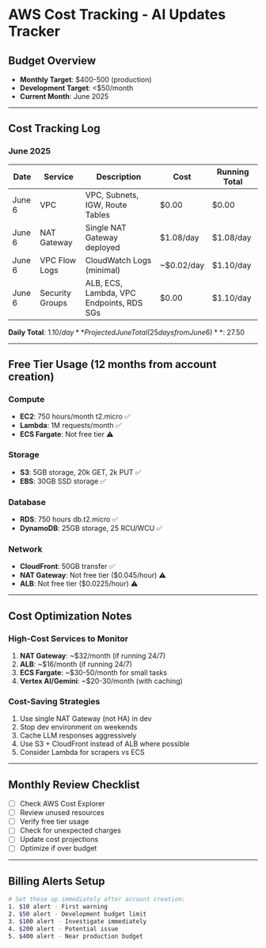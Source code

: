 # AWS Cost Tracking - AI Updates Tracker

## Budget Overview
- **Monthly Target**: $400-500 (production)
- **Development Target**: <$50/month
- **Current Month**: June 2025

---

## Cost Tracking Log

### June 2025

| Date | Service | Description | Cost | Running Total |
|------|---------|-------------|------|---------------|
| June 6 | VPC | VPC, Subnets, IGW, Route Tables | $0.00 | $0.00 |
| June 6 | NAT Gateway | Single NAT Gateway deployed | $1.08/day | $1.08/day |
| June 6 | VPC Flow Logs | CloudWatch Logs (minimal) | ~$0.02/day | $1.10/day |
| June 6 | Security Groups | ALB, ECS, Lambda, VPC Endpoints, RDS SGs | $0.00 | $1.10/day |

**Daily Total**: $1.10/day
**Projected June Total (25 days from June 6)**: ~$27.50

---

## Free Tier Usage (12 months from account creation)

### Compute
- **EC2**: 750 hours/month t2.micro ✅
- **Lambda**: 1M requests/month ✅
- **ECS Fargate**: Not free tier ⚠️

### Storage  
- **S3**: 5GB storage, 20k GET, 2k PUT ✅
- **EBS**: 30GB SSD storage ✅

### Database
- **RDS**: 750 hours db.t2.micro ✅
- **DynamoDB**: 25GB storage, 25 RCU/WCU ✅

### Network
- **CloudFront**: 50GB transfer ✅
- **NAT Gateway**: Not free tier ($0.045/hour) ⚠️
- **ALB**: Not free tier ($0.0225/hour) ⚠️

---

## Cost Optimization Notes

### High-Cost Services to Monitor
1. **NAT Gateway**: ~$32/month (if running 24/7)
2. **ALB**: ~$16/month (if running 24/7)  
3. **ECS Fargate**: ~$30-50/month for small tasks
4. **Vertex AI/Gemini**: ~$20-30/month (with caching)

### Cost-Saving Strategies
1. Use single NAT Gateway (not HA) in dev
2. Stop dev environment on weekends
3. Cache LLM responses aggressively
4. Use S3 + CloudFront instead of ALB where possible
5. Consider Lambda for scrapers vs ECS

---

## Monthly Review Checklist

- [ ] Check AWS Cost Explorer
- [ ] Review unused resources
- [ ] Verify free tier usage
- [ ] Check for unexpected charges
- [ ] Update cost projections
- [ ] Optimize if over budget

---

## Billing Alerts Setup

```bash
# Set these up immediately after account creation:
1. $10 alert - First warning
2. $50 alert - Development budget limit  
3. $100 alert - Investigate immediately
4. $200 alert - Potential issue
5. $400 alert - Near production budget
```
